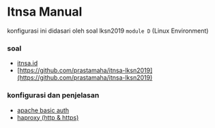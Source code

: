 # Itnsa Manual

konfigurasi ini didasari oleh soal lksn2019 `module D` (Linux Environment)

### soal 
- [itnsa.id](http://itnsa.id/)
- [https://github.com/prastamaha/itnsa-lksn2019](https://github.com/prastamaha/itnsa-lksn2019)

### konfigurasi dan penjelasan
- [apache basic auth](configurations/apache_basic_auth.md)
- [haproxy (http & https)](configurations/haproxy.md)